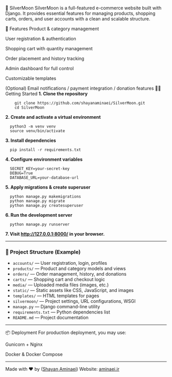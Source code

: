 🛒 SilverMoon
SilverMoon is a full-featured e-commerce website built with Django. It provides essential features for managing products, shopping carts, orders, and user accounts with a clean and scalable structure.

🚀 Features
Product & category management

User registration & authentication

Shopping cart with quantity management

Order placement and history tracking

Admin dashboard for full control

Customizable templates

(Optional) Email notifications / payment integration / donation features
🧑‍💻 Getting Started
**1. Clone the repository**
```
    git clone https://github.com/shayanaminaei/SilverMoon.git
    cd SilverMoon
```
**2. Create and activate a virtual environment**
```
  python3 -m venv venv
  source venv/bin/activate

```
**3. Install dependencies**
```
  pip install -r requirements.txt
```
**4. Configure environment variables**
```
  SECRET_KEY=your-secret-key
  DEBUG=True
  DATABASE_URL=your-database-url
```
**5. Apply migrations & create superuser**
```
  python manage.py makemigrations
  python manage.py migrate
  python manage.py createsuperuser
```
**6. Run the development server**
```
  python manage.py runserver
```
**7. Visit http://127.0.0.1:8000/ in your browser.**

---------------------------

### 🧩 Project Structure (Example)

- `accounts/` — User registration, login, profiles  
- `products/` — Product and category models and views  
- `orders/` — Order management, history, and donations  
- `carts/` — Shopping cart and checkout logic  
- `media/` — Uploaded media files (images, etc.)  
- `static/` — Static assets like CSS, JavaScript, and images  
- `templates/` — HTML templates for pages  
- `silvermoon/` — Project settings, URL configurations, WSGI  
- `manage.py` — Django command-line utility  
- `requirements.txt` — Python dependencies list  
- `README.md` — Project documentation  

---------------------------------
📦 Deployment
For production deployment, you may use:

Gunicorn + Nginx

Docker & Docker Compose

---------------
Made with ❤️ by ([Shayan Aminaei](https://github.com/shayanaminaei))  Website: [aminaei.ir](aminaei.ir)

